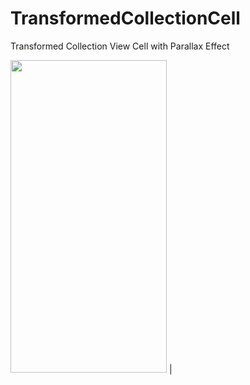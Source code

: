 # TransformedCollectionCell
Transformed Collection View Cell with Parallax Effect


<img src="https://github.com/ZyadGalal/TransformedCollectionCell/blob/master/Screenshots/1.png" width="250" height="500"> |
